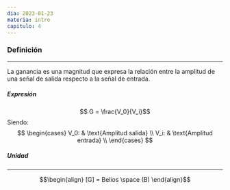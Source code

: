 ```yaml
---
dia: 2023-01-23
materia: intro
capitulo: 4
---
```

### Definición
---
La ganancia es una magnitud que expresa la relación entre la amplitud de una señal de salida respecto a la señal de entrada.

##### Expresión
$$ G = \frac{V_0}{V_i}$$
Siendo:
$$ 
\begin{cases} 
V_0: & \text{Amplitud salida} \\
V_i: & \text{Amplitud entrada} \\
\end{cases} 
$$

##### Unidad
---
$$\begin{align}
[G] = Belios \space (B)
\end{align}$$

